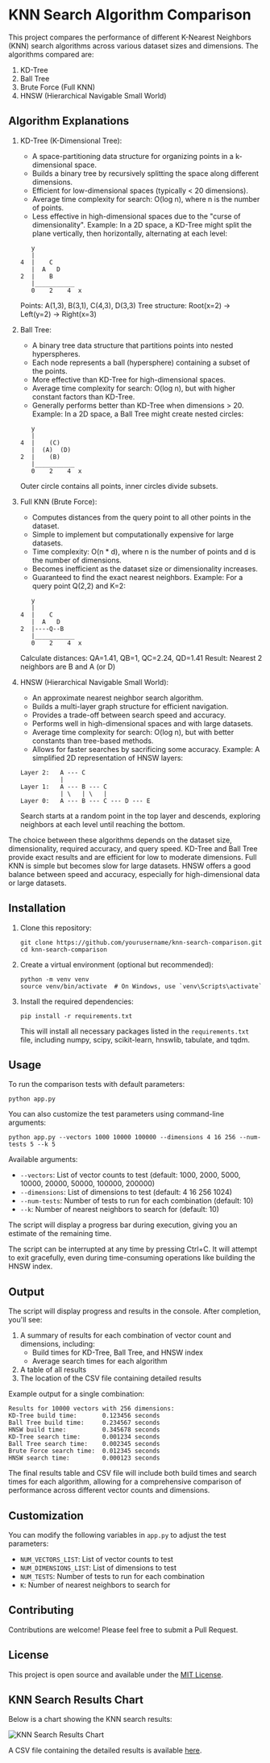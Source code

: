 # KNN Search Algorithm Comparison

This project compares the performance of different K-Nearest Neighbors (KNN) search algorithms across various dataset sizes and dimensions. The algorithms compared are:

1. KD-Tree
2. Ball Tree
3. Brute Force (Full KNN)
4. HNSW (Hierarchical Navigable Small World)

## Algorithm Explanations

1. KD-Tree (K-Dimensional Tree):
   - A space-partitioning data structure for organizing points in a k-dimensional space.
   - Builds a binary tree by recursively splitting the space along different dimensions.
   - Efficient for low-dimensional spaces (typically < 20 dimensions).
   - Average time complexity for search: O(log n), where n is the number of points.
   - Less effective in high-dimensional spaces due to the "curse of dimensionality".
   Example: In a 2D space, a KD-Tree might split the plane vertically, then horizontally, alternating at each level:
   ```
      y
      |
   4  |    C
      |  A   D
   2  |    B
      |___________
      0    2    4  x
   ```
   Points: A(1,3), B(3,1), C(4,3), D(3,3)
   Tree structure: Root(x=2) -> Left(y=2) -> Right(x=3)

2. Ball Tree:
   - A binary tree data structure that partitions points into nested hyperspheres.
   - Each node represents a ball (hypersphere) containing a subset of the points.
   - More effective than KD-Tree for high-dimensional spaces.
   - Average time complexity for search: O(log n), but with higher constant factors than KD-Tree.
   - Generally performs better than KD-Tree when dimensions > 20.
   Example: In a 2D space, a Ball Tree might create nested circles:
   ```
      y
      |
   4  |    (C)
      |  (A)  (D)
   2  |    (B)
      |___________
      0    2    4  x
   ```
   Outer circle contains all points, inner circles divide subsets.

3. Full KNN (Brute Force):
   - Computes distances from the query point to all other points in the dataset.
   - Simple to implement but computationally expensive for large datasets.
   - Time complexity: O(n * d), where n is the number of points and d is the number of dimensions.
   - Becomes inefficient as the dataset size or dimensionality increases.
   - Guaranteed to find the exact nearest neighbors.
   Example: For a query point Q(2,2) and K=2:
   ```
      y
      |
   4  |    C
      |  A   D
   2  |----Q--B
      |___________
      0    2    4  x
   ```
   Calculate distances: QA=1.41, QB=1, QC=2.24, QD=1.41
   Result: Nearest 2 neighbors are B and A (or D)

4. HNSW (Hierarchical Navigable Small World):
   - An approximate nearest neighbor search algorithm.
   - Builds a multi-layer graph structure for efficient navigation.
   - Provides a trade-off between search speed and accuracy.
   - Performs well in high-dimensional spaces and with large datasets.
   - Average time complexity for search: O(log n), but with better constants than tree-based methods.
   - Allows for faster searches by sacrificing some accuracy.
   Example: A simplified 2D representation of HNSW layers:
   ```
   Layer 2:   A --- C
              |
   Layer 1:   A --- B --- C
              | \   | \   |
   Layer 0:   A --- B --- C --- D --- E
   ```
   Search starts at a random point in the top layer and descends, 
   exploring neighbors at each level until reaching the bottom.

The choice between these algorithms depends on the dataset size, dimensionality, required accuracy, and query speed.
KD-Tree and Ball Tree provide exact results and are efficient for low to moderate dimensions.
Full KNN is simple but becomes slow for large datasets.
HNSW offers a good balance between speed and accuracy, especially for high-dimensional data or large datasets.

## Installation

1. Clone this repository:
   ```
   git clone https://github.com/yourusername/knn-search-comparison.git
   cd knn-search-comparison
   ```

2. Create a virtual environment (optional but recommended):
   ```
   python -m venv venv
   source venv/bin/activate  # On Windows, use `venv\Scripts\activate`
   ```

3. Install the required dependencies:
   ```
   pip install -r requirements.txt
   ```

   This will install all necessary packages listed in the `requirements.txt` file, including numpy, scipy, scikit-learn, hnswlib, tabulate, and tqdm.

## Usage

To run the comparison tests with default parameters:

```
python app.py
```

You can also customize the test parameters using command-line arguments:

```
python app.py --vectors 1000 10000 100000 --dimensions 4 16 256 --num-tests 5 --k 5
```

Available arguments:
- `--vectors`: List of vector counts to test (default: 1000, 2000, 5000, 10000, 20000, 50000, 100000, 200000)
- `--dimensions`: List of dimensions to test (default: 4 16 256 1024)
- `--num-tests`: Number of tests to run for each combination (default: 10)
- `--k`: Number of nearest neighbors to search for (default: 10)

The script will display a progress bar during execution, giving you an estimate of the remaining time.

The script can be interrupted at any time by pressing Ctrl+C. It will attempt to exit gracefully, even during time-consuming operations like building the HNSW index.

## Output

The script will display progress and results in the console. After completion, you'll see:

1. A summary of results for each combination of vector count and dimensions, including:
   - Build times for KD-Tree, Ball Tree, and HNSW index
   - Average search times for each algorithm
2. A table of all results
3. The location of the CSV file containing detailed results

Example output for a single combination:

```
Results for 10000 vectors with 256 dimensions:
KD-Tree build time:       0.123456 seconds
Ball Tree build time:     0.234567 seconds
HNSW build time:          0.345678 seconds
KD-Tree search time:      0.001234 seconds
Ball Tree search time:    0.002345 seconds
Brute Force search time:  0.012345 seconds
HNSW search time:         0.000123 seconds
```

The final results table and CSV file will include both build times and search times for each algorithm, allowing for a comprehensive comparison of performance across different vector counts and dimensions.

## Customization

You can modify the following variables in `app.py` to adjust the test parameters:

- `NUM_VECTORS_LIST`: List of vector counts to test
- `NUM_DIMENSIONS_LIST`: List of dimensions to test
- `NUM_TESTS`: Number of tests to run for each combination
- `K`: Number of nearest neighbors to search for

## Contributing

Contributions are welcome! Please feel free to submit a Pull Request.

## License

This project is open source and available under the [MIT License](LICENSE).

## KNN Search Results Chart

Below is a chart showing the KNN search results:

![KNN Search Results Chart](knn_search_comparison.png)

A CSV file containing the detailed results is available [here](knn_search_results.csv).
